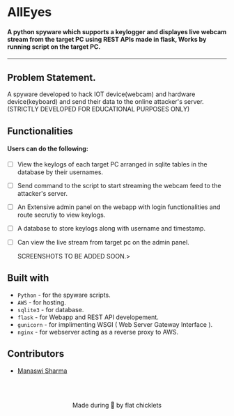 
<p align="left">
	<h1 align="left"> AllEyes </h2>
	<h4 align="left"> A python spyware which supports a keylogger and displayes live webcam stream from the target PC using REST APIs made in flask,
  Works by running script on the target PC.<h4>
</p>

---
## Problem Statement. 
A spyware developed to hack IOT device(webcam) and hardware device(keyboard) and send their data to the online attacker's server.
  (STRICTLY DEVELOPED FOR EDUCATIONAL PURPOSES ONLY)

## Functionalities
#### Users can do the following:
- [ ] View the keylogs of each target PC arranged in sqlite tables in the database by their usernames.
- [ ] Send command to the script to start streaming the webcam feed to the attacker's server.
- [ ] An Extensive admin panel on the webapp with login functionalities and route secrutiy to view keylogs. 
- [ ] A database to store keylogs along with username and timestamp. 
- [ ] Can view the live stream from target pc on the admin panel.
  
  
  SCREENSHOTS TO BE ADDED SOON.>



## Built with
- `Python` - for the spyware scripts. 
- `AWS` - for hosting.
- `sqlite3` - for database.
- `flask` - for Webapp and REST API developement.
- `gunicorn` - for implimenting WSGI ( Web Server Gateway Interface ).
- `nginx` - for webserver acting as a reverse proxy to AWS.
## Contributors
* [Manaswi Sharma](https://github.com/manaswii)

<br>
<br>
<p align="center">
	Made during 🌙 by flat chicklets
</p>
